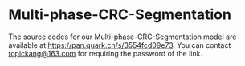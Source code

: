 # Multi-phase-CRC-Segmentation

The source codes for our Multi-phase-CRC-Segmentation model are available at https://pan.quark.cn/s/3554fcd09e73. You can contact topickang@163.com for requiring the password of the link.
